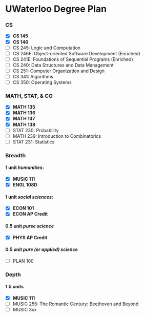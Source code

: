 # UWaterloo Degree Plan

### CS
- [x] **CS 145**
- [x] **CS 146**
- [ ] CS 245: Logic and Computation
- [ ] CS 246E: Object-oriented Software Development (Enriched)
- [ ] CS 241E: Foundations of Sequential Programs (Enriched)
- [ ] CS 240: Data Structures and Data Management
- [ ] CS 251: Computer Organization and Design
- [ ] CS 341: Algorithms
- [ ] CS 350: Operating Systems

### MATH, STAT, & CO
- [x] **MATH 135**
- [x] **MATH 136**
- [x] **MATH 137**
- [x] **MATH 138**
- [ ] STAT 230: Probability
- [ ] MATH 239: Introduction to Combinatorics
- [ ] STAT 231: Statistics

### Breadth

#### 1 unit _humanities_:
- [x] **MUSIC 111**
- [x] **ENGL 108D**

#### 1 unit _social sciences_:
- [x] **ECON 101**
- [x] **ECON AP Credit**

#### 0.5 unit _purse science_
- [x] **PHYS AP Credit**

#### 0.5 unit _pure (or applied) science_
- [ ] PLAN 100

### Depth
#### 1.5 units
- [x] **MUSIC 111**
- [ ] MUSIC 255: The Romantic Century: Beethoven and Beyond
- [ ] MUSIC 3xx
